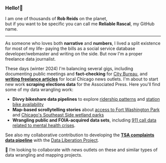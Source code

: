 ### Hello!👋
I am one of thousands of **Rob Reids** on the planet,<br>
but if you want to be specific you can call me **Reliable Rascal**, my GitHub name. 
<hr>
<p>As someone who loves both <strong>narrative</strong> and <strong>numbers</strong>, I lived a split existence for most of my life- paying the bills as a social service database developer/webmaster and writing on the side. But now I'm a proper freelance data journalist. 

<p>These days (winter 2024) I'm balancing several gigs, including documenting public meetings and <strong>fact-checking</strong> for <a href="https://www.documenters.org/">City Bureau</a>, and <strong><a href="https://reliablerascal.github.io/">writing freelance articles</a></strong> for local Chicago news outlets. I'm about to start new work <strong>scraping elections data</strong> for the Associated Press. Here you'll find some of my data wrangling work:
<ul>

  <li><strong>Divvy bikeshare data pipelines</strong> to explore <a href="https://github.com/reliablerascal/divvy-winter/tree/main/notebooks">ridership patterns<a> and <a href="https://github.com/reliablerascal/divvy-performance">station bike availability</a>
    <li><strong>Map-based scrollytelling stories</strong> about <a href="https://github.com/reliablerascal/fort-washington">access to Fort Washington Park</a> and <a href="https://github.com/reliablerascal/bike-far-southeast">Chicago's Southeast Side wetland parks</a>
      <li><strong>Wrangling public and FOIA-acquired data sets</strong>, including <a href="https://github.com/reliablerascal/911-mental-mindsite">911 call data related to mental health crises</a>.
</ul>

<p>See also my collaborative contribution to developing the <strong><a href="https://github.com/data-liberation-project/tsa-complaint-counts">TSA complaints data pipeline</a></strong> with the <a href="https://www.data-liberation-project.org/">Data Liberation Project</a>.

👯 I’m looking to collaborate with news outlets on these and similar types of data wrangling and mapping projects.

  <!--
**reliablerascal/reliablerascal** is a ✨ _special_ ✨ repository because its `README.md` (this file) appears on your GitHub profile.

Here are some ideas to get you started:

- 🔭 I’m currently working on ...
- 🌱 I’m currently learning ...
- 👯 I’m looking to collaborate on ...
- 🤔 I’m looking for help with ...
- 💬 Ask me about ...
- 📫 How to reach me: ...
- 😄 Pronouns: ...
- ⚡ Fun fact: ...
-->
